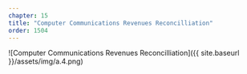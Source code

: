 ```yaml
---
chapter: 15
title: "Computer Communications Revenues Reconcilliation"
order: 1504
---
```


![Computer Communications Revenues Reconcilliation]({{ site.baseurl }}/assets/img/a.4.png)